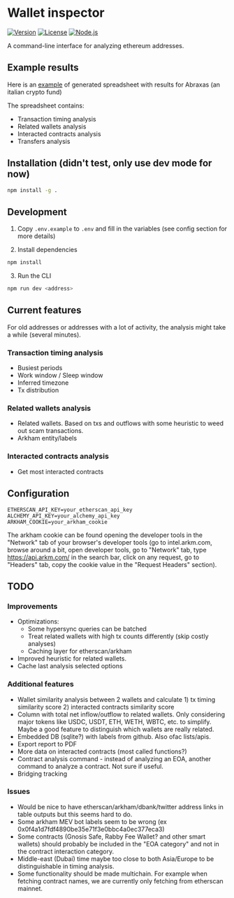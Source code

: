 # Wallet inspector

[![Version](https://img.shields.io/badge/version-0.1.0-blue.svg)](https://github.com/david/wallet-inspector)
[![License](https://img.shields.io/badge/license-MIT-green.svg)](https://github.com/david/wallet-inspector/blob/main/LICENSE)
[![Node.js](https://img.shields.io/badge/node-%3E%3D16.0.0-brightgreen.svg)](https://nodejs.org)

A command-line interface for analyzing ethereum addresses.


## Example results

Here is an [example](https://docs.google.com/spreadsheets/d/1vczcM9H1sLU1i7BBWB1b4XgvYOX_xD56e3DJa4yNrhE/edit?gid=167015203#gid=167015203) of generated spreadsheet with results for Abraxas (an italian crypto fund)

The spreadsheet contains:

- Transaction timing analysis
- Related wallets analysis
- Interacted contracts analysis
- Transfers analysis


## Installation (didn't test, only use dev mode for now)

```bash
npm install -g .
```

## Development

1. Copy `.env.example` to `.env` and fill in the variables (see config section for more details)

2. Install dependencies

```bash
npm install
```

3. Run the CLI

```bash
npm run dev <address>
```

## Current features

For old addresses or addresses with a lot of activity, the analysis might take a while (several minutes).

### Transaction timing analysis

* Busiest periods
* Work window / Sleep window
* Inferred timezone
* Tx distribution

### Related wallets analysis

* Related wallets. Based on txs and outflows with some heuristic to weed out scam transactions. 
* Arkham entity/labels

### Interacted contracts analysis

* Get most interacted contracts


## Configuration

<!-- Create a `.env` file in your home directory with the following variables: -->

```env
ETHERSCAN_API_KEY=your_etherscan_api_key
ALCHEMY_API_KEY=your_alchemy_api_key
ARKHAM_COOKIE=your_arkham_cookie
```

The arkham cookie can be found opening the developer tools in the "Network" tab of your browser's developer tools (go to intel.arkm.com, browse around a bit, open developer tools, go to "Network" tab, type https://api.arkm.com/ in the search bar, click on any request, go to "Headers" tab, copy the cookie value in the "Request Headers" section).

## TODO

### Improvements
- Optimizations:
  - Some hypersync queries can be batched
  - Treat related wallets with high tx counts differently (skip costly analyses)
  - Caching layer for etherscan/arkham
- Improved heuristic for related wallets. 
- Cache last analysis selected options 

### Additional features
- Wallet similarity analysis between 2 wallets and calculate 1) tx timing similarity score 2) interacted contracts similarity score
- Column with total net inflow/outflow to related wallets. Only considering major tokens like USDC, USDT, ETH, WETH, WBTC, etc. to simplify. Maybe a good feature to distinguish which wallets are really related.
- Embedded DB (sqlite?) with labels from github. Also ofac lists/apis.
- Export report to PDF
- More data on interacted contracts (most called functions?)
- Contract analysis command - instead of analyzing an EOA, another command to analyze a contract. Not sure if useful.
- Bridging tracking

### Issues
 - Would be nice to have etherscan/arkham/dbank/twitter address links in table outputs but this seems hard to do.
 - Some arkham MEV bot labels seem to be wrong (ex 0x0f4a1d7fdf4890be35e71f3e0bbc4a0ec377eca3)
 - Some contracts (Gnosis Safe, Rabby Fee Wallet? and other smart wallets) should probably be included in the "EOA category" and not in the contract interaction category.
 - Middle-east (Dubai) time maybe too close to both Asia/Europe to be distinguishable in timing analysis.
 - Some functionality should be made multichain. For example when fetching contract names, we are currently only fetching from etherscan mainnet.